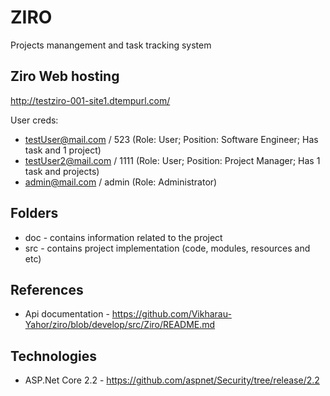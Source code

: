 # ZIRO
Projects manangement and task tracking system

## Ziro Web hosting
http://testziro-001-site1.dtempurl.com/

User creds:
- testUser@mail.com / 523 (Role: User; Position: Software Engineer; Has task and 1 project)
- testUser2@mail.com / 1111 (Role: User; Position: Project Manager; Has 1 task and projects)
- admin@mail.com / admin (Role: Administrator)
## Folders
* doc - contains information related to the project
* src - contains project implementation (code, modules, resources and etc)

## References
* Api documentation - https://github.com/Vikharau-Yahor/ziro/blob/develop/src/Ziro/README.md

## Technologies
* ASP.Net Core 2.2 - https://github.com/aspnet/Security/tree/release/2.2
